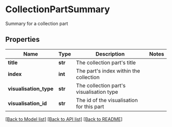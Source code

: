 # CollectionPartSummary

Summary for a collection part
## Properties
Name | Type | Description | Notes
------------ | ------------- | ------------- | -------------
**title** | **str** | The collection part&#39;s title | 
**index** | **int** | The part&#39;s index within the collection | 
**visualisation_type** | **str** | The collection part&#39;s visualisation type | 
**visualisation_id** | **str** | The id of the visualisation for this part | 

[[Back to Model list]](../README.md#documentation-for-models) [[Back to API list]](../README.md#documentation-for-api-endpoints) [[Back to README]](../README.md)



